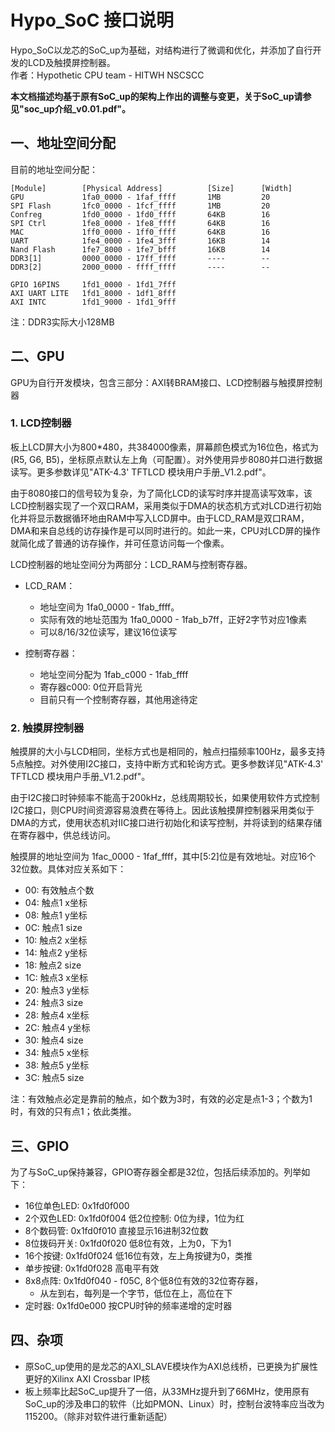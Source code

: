 # Hypo_SoC 接口说明
Hypo_SoC以龙芯的SoC_up为基础，对结构进行了微调和优化，并添加了自行开发的LCD及触摸屏控制器。  
作者：Hypothetic CPU team - HITWH NSCSCC  

**本文档描述均基于原有SoC_up的架构上作出的调整与变更，关于SoC_up请参见"soc_up介绍_v0.01.pdf"。**

## 一、地址空间分配

目前的地址空间分配：

    [Module]        [Physical Address]          [Size]      [Width]
    GPU             1fa0_0000 - 1faf_ffff       1MB         20
    SPI Flash       1fc0_0000 - 1fcf_ffff       1MB         20
    Confreg         1fd0_0000 - 1fd0_ffff       64KB        16
    SPI Ctrl        1fe8_0000 - 1fe8_ffff       64KB        16
    MAC             1ff0_0000 - 1ff0_ffff       64KB        16
    UART            1fe4_0000 - 1fe4_3fff       16KB        14
    Nand Flash      1fe7_8000 - 1fe7_bfff       16KB        14
    DDR3[1]         0000_0000 - 17ff_ffff       ----        --
    DDR3[2]         2000_0000 - ffff_ffff       ----        --
    
    GPIO 16PINS     1fd1_0000 - 1fd1_7fff
    AXI UART LITE   1fd1_8000 - 1df1_8fff
    AXI INTC        1fd1_9000 - 1fd1_9fff

注：DDR3实际大小128MB

## 二、GPU
GPU为自行开发模块，包含三部分：AXI转BRAM接口、LCD控制器与触摸屏控制器

### 1. LCD控制器
板上LCD屏大小为800*480，共384000像素，屏幕颜色模式为16位色，格式为(R5, G6, B5)，坐标原点默认左上角（可配置）。对外使用异步8080并口进行数据读写。更多参数详见"ATK-4.3' TFTLCD 模块用户手册_V1.2.pdf"。

由于8080接口的信号较为复杂，为了简化LCD的读写时序并提高读写效率，该LCD控制器实现了一个双口RAM，采用类似于DMA的状态机方式对LCD进行初始化并将显示数据循环地由RAM中写入LCD屏中。由于LCD_RAM是双口RAM，DMA和来自总线的访存操作是可以同时进行的。如此一来，CPU对LCD屏的操作就简化成了普通的访存操作，并可任意访问每一个像素。

LCD控制器的地址空间分为两部分：LCD_RAM与控制寄存器。
- LCD_RAM：
  - 地址空间为 1fa0_0000 - 1fab_ffff。
  - 实际有效的地址范围为 1fa0_0000 - 1fab_b7ff，正好2字节对应1像素
  - 可以8/16/32位读写，建议16位读写
  
- 控制寄存器：
  - 地址空间分配为 1fab_c000 - 1fab_ffff
  - 寄存器c000: 0位开启背光
  - 目前只有一个控制寄存器，其他用途待定

### 2. 触摸屏控制器
触摸屏的大小与LCD相同，坐标方式也是相同的，触点扫描频率100Hz，最多支持5点触控。对外使用I2C接口，支持中断方式和轮询方式。更多参数详见"ATK-4.3' TFTLCD 模块用户手册_V1.2.pdf"。

由于I2C接口时钟频率不能高于200kHz，总线周期较长，如果使用软件方式控制I2C接口，则CPU时间资源容易浪费在等待上。因此该触摸屏控制器采用类似于DMA的方式，使用状态机对IIC接口进行初始化和读写控制，并将读到的结果存储在寄存器中，供总线访问。

触摸屏的地址空间为 1fac_0000 - 1faf_ffff，其中[5:2]位是有效地址。对应16个32位数。具体对应关系如下：
- 00: 有效触点个数
- 04: 触点1 x坐标
- 08: 触点1 y坐标
- 0C: 触点1 size
- 10: 触点2 x坐标
- 14: 触点2 y坐标
- 18: 触点2 size
- 1C: 触点3 x坐标
- 20: 触点3 y坐标
- 24: 触点3 size
- 28: 触点4 x坐标
- 2C: 触点4 y坐标
- 30: 触点4 size
- 34: 触点5 x坐标
- 38: 触点5 y坐标
- 3C: 触点5 size

注：有效触点必定是靠前的触点，如个数为3时，有效的必定是点1-3；个数为1时，有效的只有点1；依此类推。

## 三、GPIO

为了与SoC_up保持兼容，GPIO寄存器全都是32位，包括后续添加的。列举如下：
- 16位单色LED: 0x1fd0f000
- 2个双色LED:  0x1fd0f004 低2位控制: 0位为绿，1位为红
- 8个数码管:   0x1fd0f010 直接显示16进制32位数
- 8位拨码开关: 0x1fd0f020 低8位有效，上为0，下为1
- 16个按键:    0x1fd0f024 低16位有效，左上角按键为0，类推
- 单步按键:    0x1fd0f028 高电平有效
- 8x8点阵:     0x1fd0f040 - f05C, 8个低8位有效的32位寄存器，
  - 从左到右，每列是一个字节，低位在上，高位在下
- 定时器:      0x1fd0e000 按CPU时钟的频率递增的定时器

## 四、杂项
- 原SoC_up使用的是龙芯的AXI_SLAVE模块作为AXI总线桥，已更换为扩展性更好的Xilinx AXI Crossbar IP核
- 板上频率比起SoC_up提升了一倍，从33MHz提升到了66MHz，使用原有SoC_up的涉及串口的软件（比如PMON、Linux）时，控制台波特率应当改为115200。（除非对软件进行重新适配）